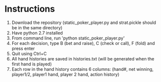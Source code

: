# Instructions
1. Download the repository (static_poker_player.py and strat.pickle should be in the same directory)
2. Have python 2.7 installed
3. From command line, run 'python static_poker_player.py'
4. For each decision, type B (bet and raise), C (check or call), F (fold) and press enter
5. Quit using Ctrl+C
6. All hand histories are saved in histories.txt (will be generated when the first hand is played)
7. Each row in the hand history contains 6 columns: (hand#, net winning, player1/2, player1 hand, player 2 hand, action history) 

